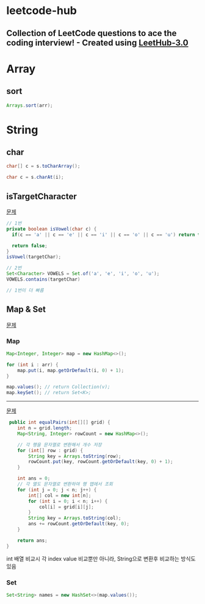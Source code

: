 # leetcode-hub
Collection of LeetCode questions to ace the coding interview! - Created using [LeetHub-3.0](https://github.com/raphaelheinz/LeetHub-3.0)
---

# Array

## sort

```java
Arrays.sort(arr);
```

# String

## char

```java
char[] c = s.toCharArray();

char c = s.charAt(i);
```

## isTargetCharacter

[문제](1456-maximum-number-of-vowels-in-a-substring-of-given-length/1456-maximum-number-of-vowels-in-a-substring-of-given-length.java)

```java
// 1번
private boolean isVowel(char c) {
  if(c == 'a' || c == 'e' || c == 'i' || c == 'o' || c == 'u') return true;

  return false;
}
isVowel(targetChar);

// 2번
Set<Character> VOWELS = Set.of('a', 'e', 'i', 'o', 'u');
VOWELS.contains(targetChar)

// 1번이 더 빠름
```

## Map & Set

[문제](1207-unique-number-of-occurrences/1207-unique-number-of-occurrences.java)

### Map

```java
Map<Integer, Integer> map = new HashMap<>();

for (int i : arr) {
    map.put(i, map.getOrDefault(i, 0) + 1);
}

map.values(); // return Collection(v);
map.keySet(); // return Set<K>;
```

---

[문제](2352-equal-row-and-column-pairs/2352-equal-row-and-column-pairs.java)

```java
 public int equalPairs(int[][] grid) {
    int n = grid.length;
    Map<String, Integer> rowCount = new HashMap<>();

    // 각 행을 문자열로 변환해서 개수 저장
    for (int[] row : grid) {
        String key = Arrays.toString(row);
        rowCount.put(key, rowCount.getOrDefault(key, 0) + 1);
    }

    int ans = 0;
    // 각 열도 문자열로 변환하여 행 맵에서 조회
    for (int j = 0; j < n; j++) {
        int[] col = new int[n];
        for (int i = 0; i < n; i++) {
            col[i] = grid[i][j];
        }
        String key = Arrays.toString(col);
        ans += rowCount.getOrDefault(key, 0);
    }

    return ans;
}

```

int 배열 비교시 각 index value 비교뿐만 아니라,  String으로 변환후 비교하는 방식도 있음

### Set

```java
Set<String> names = new HashSet<>(map.values());
```
